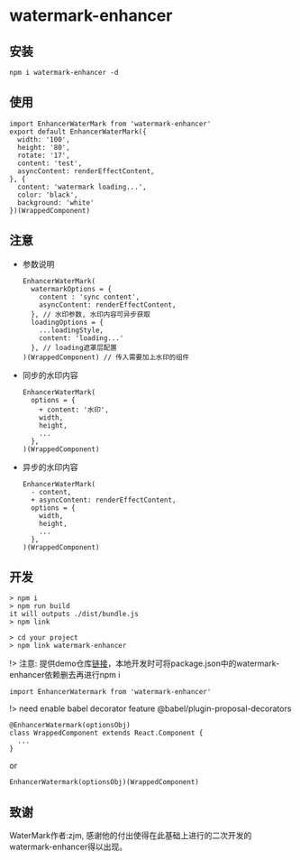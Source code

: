 # watermark-enhancer
## 安装
```
npm i watermark-enhancer -d
```
## 使用
```
import EnhancerWaterMark from 'watermark-enhancer'
export default EnhancerWaterMark({
  width: '100',
  height: '80',
  rotate: '17',
  content: 'test',
  asyncContent: renderEffectContent,
}, {
  content: 'watermark loading...',
  color: 'black',
  background: 'white'
})(WrappedComponent)
```
## 注意

- 参数说明
  ``` 
  EnhancerWaterMark(
    watermarkOptions = {
      content : 'sync content',
      asyncContent: renderEffectContent,
    }, // 水印参数, 水印内容可异步获取
    loadingOptions = {
      ...loadingStyle,
      content: 'loading...'
    }, // loading遮罩层配置
  )(WrappedComponent) // 传入需要加上水印的组件
  ```
- 同步的水印内容
  ```
  EnhancerWaterMark(
    options = {
      + content: '水印',
      width,
      height,
      ...  
    }, 
  )(WrappedComponent)
  ```
- 异步的水印内容 
  ```
  EnhancerWaterMark(
    - content,
    + asyncContent: renderEffectContent,  
    options = {
      width,
      height,
      ...  
    }, 
  )(WrappedComponent)
  ```
## 开发

```
> npm i
> npm run build
it will outputs ./dist/bundle.js
> npm link

> cd your project
> npm link watermark-enhancer
```
!> 注意: 提供demo仓库[链接](https://github.com/FatDoge/water-mark-demo)，本地开发时可将package.json中的watermark-enhancer依赖删去再进行npm i
```
import EnhancerWatermark from 'watermark-enhancer'
```

!> need enable babel decorator feature @babel/plugin-proposal-decorators

```
@EnhancerWatermark(optionsObj)
class WrappedComponent extends React.Component {
  ...
}
```
or
```
EnhancerWatermark(optionsObj)(WrappedComponent)
```
## 致谢
WaterMark作者:zjm, 感谢他的付出使得在此基础上进行的二次开发的watermark-enhancer得以出现。